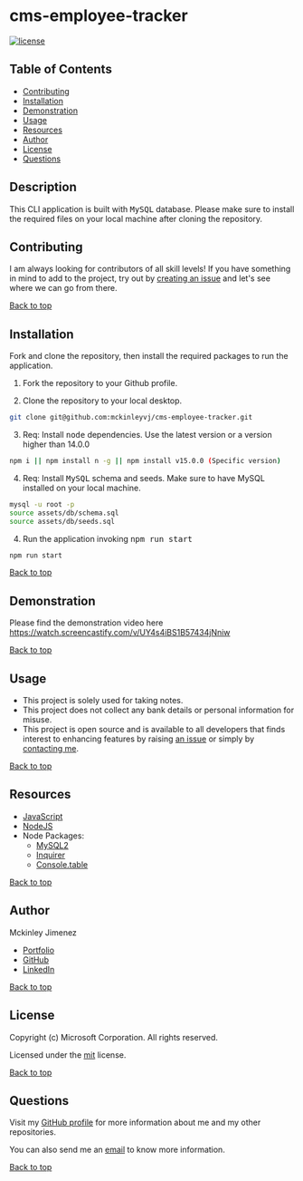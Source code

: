 # cms-employee-tracker

[![license](https://img.shields.io/static/v1?label=license&message=mit&color=red)](https://choosealicense.com/licenses/mit)

## Table of Contents

-   [Contributing](#contributing)
-   [Installation](#installation)
-   [Demonstration](#demonstration)
-   [Usage](#usage)
-   [Resources](#resources)
-   [Author](#author)
-   [License](#license)
-   [Questions](#questions)

## Description

This CLI application is built with <kbd>MySQL</kbd> database. Please make sure to install the required files on your local machine after cloning the repository.

## Contributing

I am always looking for contributors of all skill levels! If you have something in mind to add to the project, try out by [creating an issue](https://github.com/mckinleyvj/cms-employee-tracker/issues) and let's see where we can go from there.

[Back to top](#cms-employee-tracker)

## Installation

Fork and clone the repository, then install the required packages to run the application.

1. Fork the repository to your Github profile.

2. Clone the repository to your local desktop.

```bash
git clone git@github.com:mckinleyvj/cms-employee-tracker.git
```

3. Req: Install <kbd>node</kbd> dependencies. Use the latest version or a version higher than 14.0.0

```bash
npm i || npm install n -g || npm install v15.0.0 (Specific version)
```

4. Req: Install <kbd>MySQL</kbd> schema and seeds. Make sure to have MySQL installed on your local machine.

```bash
mysql -u root -p
source assets/db/schema.sql
source assets/db/seeds.sql
```

4. Run the application invoking <kbd>npm run start</kbd>

```bash
npm run start
```

[Back to top](#cms-employee-tracker)

## Demonstration

Please find the demonstration video here https://watch.screencastify.com/v/UY4s4iBS1B57434jNniw

[Back to top](#cms-employee-tracker)

## Usage

-   This project is solely used for taking notes.
-   This project does not collect any bank details or personal information for misuse.
-   This project is open source and is available to all developers that finds interest to enhancing features by raising [an issue](https://github.com/mckinleyvj/cms-employee-tracker/issues) or simply by [contacting me](#questions).

[Back to top](#cms-employee-tracker)

## Resources

-   [JavaScript](https://developer.mozilla.org/en-US/docs/Web/JavaScript)
-   [NodeJS](https://nodejs.org/)
-   Node Packages:
    -   [MySQL2](https://www.npmjs.com/package/mysql2)
    -   [Inquirer](https://www.npmjs.com/package/inquirer)
    -   [Console.table](https://www.npmjs.com/package/console.table)

[Back to top](#cms-employee-tracker)

## Author

Mckinley Jimenez

-   [Portfolio](https://mckinleyvj.github.io/professional-portfolio/)
-   [GitHub](https://github.com/mckinleyvj)
-   [LinkedIn](https://www.linkedin.com/in/mckinleyjimenez)

[Back to top](#cms-employee-tracker)

## License

Copyright (c) Microsoft Corporation. All rights reserved.

Licensed under the [mit](LICENSE) license.

[Back to top](#cms-employee-tracker)

## Questions

Visit my [GitHub profile](https://github.com/mckinleyvj) for more information about me and my other repositories.

You can also send me an <a href="mailto:mckinleyvj@gmail.com?">email</a> to know more information.

[Back to top](#cms-employee-tracker)
